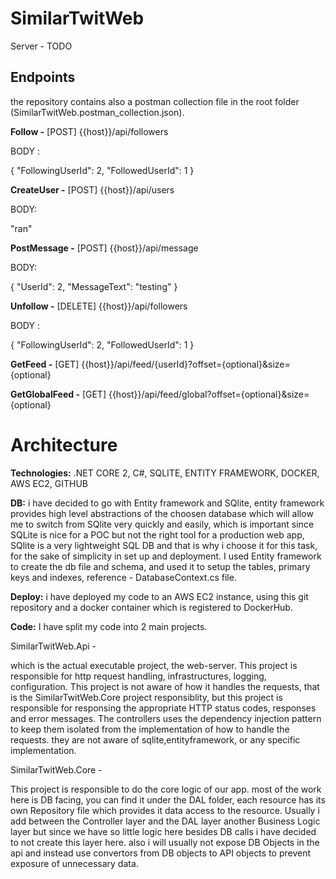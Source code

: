 # SimilarTwitWeb

Server - TODO

## Endpoints 
the repository contains also a postman collection file in the root folder (SimilarTwitWeb.postman_collection.json).

**Follow -** 
[POST] {{host}}/api/followers

BODY :

{
	"FollowingUserId": 2,
	"FollowedUserId": 1
}

**CreateUser -**
[POST] {{host}}/api/users

BODY: 

"ran"

**PostMessage -**
[POST] {{host}}/api/message

BODY: 

{
	"UserId": 2,
	"MessageText": "testing"
}

**Unfollow -**
[DELETE] {{host}}/api/followers

BODY :

{
	"FollowingUserId": 2,
	"FollowedUserId": 1
}

**GetFeed -**
[GET] {{host}}/api/feed/{userId}?offset={optional}&size={optional}

**GetGlobalFeed -**
[GET] {{host}}/api/feed/global?offset={optional}&size={optional}


# Architecture 

**Technologies:** .NET CORE 2, C#, SQLITE, ENTITY FRAMEWORK, DOCKER, AWS EC2, GITHUB

**DB:** i have decided to go with Entity framework and SQlite, entity framework provides high level abstractions of the choosen database which will allow me to switch from SQlite very quickly and easily, which is important since SQLite is nice for a POC but not the right tool for a production web app, SQlite is a very lightweight SQL DB and that is why i choose it for this task, for the sake of simplicity in set up and deployment.
I used Entity framework to create the db file and schema, and used it to setup the tables, primary keys and indexes, 
reference - DatabaseContext.cs file.

**Deploy:** i have deployed my code to an AWS EC2 instance, using this git repository and a docker container which is registered to DockerHub.

**Code:** 
I have split my code into 2 main projects.

SimilarTwitWeb.Api - 

which is the actual executable project, the web-server.
This project is responsible for http request handling, infrastructures, logging, configuration.
This project is not aware of how it handles the requests, that is the SimilarTwitWeb.Core project responsiblity, but this project is responsible for responsing the appropriate HTTP status codes, responses and error messages.
The controllers uses the dependency injection pattern to keep them isolated from the implementation of how to handle the requests. they are not aware of sqlite,entityframework, or any specific implementation.

SimilarTwitWeb.Core - 

This project is responsible to do the core logic of our app.
most of the work here is DB facing, you can find it under the DAL folder, each resource has its own Repository file which provides it data access to the resource.
Usually i add between the Controller layer and the DAL layer another Business Logic layer but since we have so little logic here besides DB calls i have decided to not create this layer here.
also i will usually not expose DB Objects in the api and instead use convertors from DB objects to API objects to prevent exposure of unnecessary data.

